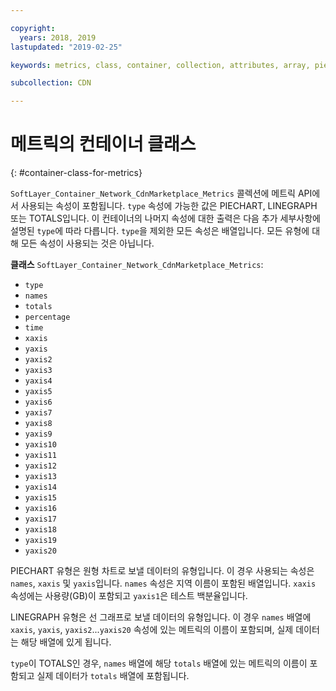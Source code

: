 ```yaml
---

copyright:
  years: 2018, 2019
lastupdated: "2019-02-25"

keywords: metrics, class, container, collection, attributes, array, pie chart, API

subcollection: CDN

---
```


# 메트릭의 컨테이너 클래스
{: #container-class-for-metrics}

`SoftLayer_Container_Network_CdnMarketplace_Metrics` 콜렉션에 메트릭 API에서 사용되는 속성이 포함됩니다. `type` 속성에 가능한 값은 PIECHART, LINEGRAPH 또는 TOTALS입니다. 이 컨테이너의 나머지 속성에 대한 출력은 다음 추가 세부사항에 설명된 `type`에 따라 다릅니다. `type`을 제외한 모든 속성은 배열입니다. 모든 유형에 대해 모든 속성이 사용되는 것은 아닙니다.

**클래스** `SoftLayer_Container_Network_CdnMarketplace_Metrics`:
* `type`
* `names`
* `totals`
* `percentage`
* `time`
* `xaxis`
* `yaxis`
* `yaxis2`
* `yaxis3`
* `yaxis4`
* `yaxis5`
* `yaxis6`
* `yaxis7`
* `yaxis8`
* `yaxis9`
* `yaxis10`
* `yaxis11`
* `yaxis12`
* `yaxis13`
* `yaxis14`
* `yaxis15`
* `yaxis16`
* `yaxis17`
* `yaxis18`
* `yaxis19`
* `yaxis20`

PIECHART 유형은 원형 차트로 보낼 데이터의 유형입니다. 이 경우 사용되는 속성은 `names`, `xaxis` 및 `yaxis`입니다. `names` 속성은 지역 이름이 포함된 배열입니다. `xaxis` 속성에는 사용량(GB)이 포함되고 `yaxis1`은 테스트 백분율입니다.


LINEGRAPH 유형은 선 그래프로 보낼 데이터의 유형입니다. 이 경우 `names` 배열에 `xaxis`, `yaxis`, `yaxis2`...`yaxis20` 속성에 있는 메트릭의 이름이 포함되며, 실제 데이터는 해당 배열에 있게 됩니다.


`type`이 TOTALS인 경우, `names` 배열에 해당 `totals` 배열에 있는 메트릭의 이름이 포함되고 실제 데이터가 `totals` 배열에 포함됩니다.
